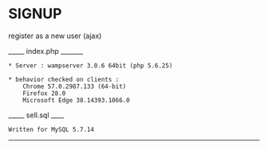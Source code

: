 # SIGNUP
register as a new user (ajax)

_____ index.php _______

	* Server : wampserver 3.0.6 64bit (php 5.6.25)

	* behavior checked on clients :
		Chrome 57.0.2987.133 (64-bit)
		Firefox 28.0
		Microsoft Edge 38.14393.1066.0
		
_____ sell.sql ____

	Written for MySQL 5.7.14
_______________________
